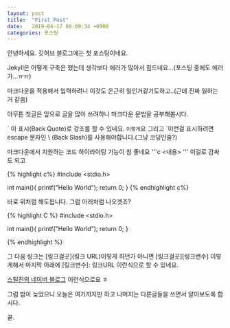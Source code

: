 ```yaml
---
layout: post
title:  "First Post"
date:   2019-06-17 00:09:34 +0900
categories: 포스팅
---
```


안녕하세요. 깃허브 블로그에는 첫 포스팅이네요.

Jekyll은 어떻게 구축은 했는데 생각보다 에러가 많아서 힘드네요...(포스팅 중에도 에러가...ㅠㅠ)

마크다운을 적용해서 입력하려니 이것도 은근히 일인거같기도하고..(근데 진짜 일하는거 같음)

아무튼 첫글은 앞으로 글을 많이 쓰려하니 마크다운 문법을 공부해봅시다.

\` 이 표시(Back Quote)로 강조를 할 수 있네요. `이렇게`요
그리고 \`이런걸 표시하려면 escape 문자인 \ (Back Slash)를 사용해야합니다.(그냥 코딩인줄?)

마크다운에서 지원하는 코드 하이라이팅 기능이 참 좋네요 '''c <내용> '''  이걸로 감싸도 되고 

\{\% highlight c\%\}
\#include <stdio.h>

int main(){
  printf("Hello World");
  return 0;
}
\{\% endhighlight c\%\}

바로 위처럼 해도됩니다. 그럼 아래처럼 나오겟죠?


{% highlight C %}
#include <stdio.h>

int main(){
  printf("Hello World");
  return 0;
}

{% endhighlight %}

그 다음 링크는 \[링크걸곳\]\(링크 URL\)이렇게 하던가 아니면 \[링크걸곳\]\[링크변수\] 이렇게해서 마지막 아래에 \[링크변수\]: 링크URL
이런식으로 할 수 있네요.

[스틸진의 네이버 블로그](http://blog.naver.com/seongjin0526) 이런식으로요 ㅎ

그럼 밤이 늦었으니 오늘은 여기까지만 하고 나머지는 다른글들을 쓰면서 알아보도록 합시다.

끝.
